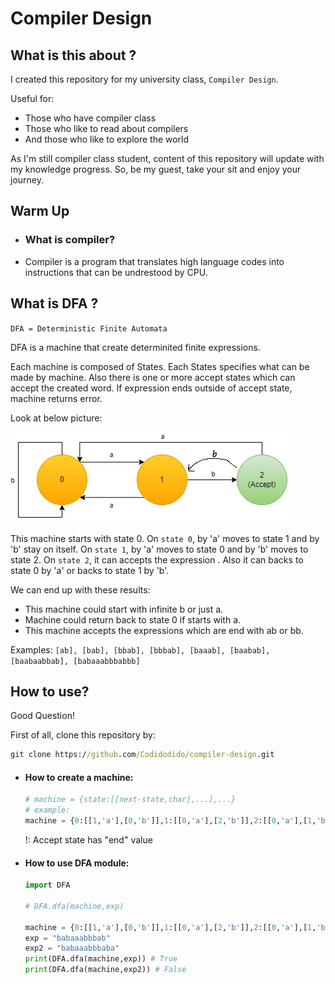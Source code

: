# Compiler Design

## What is this about ?

I created this repository for my university class, `Compiler Design`.

Useful for:
- Those who have compiler class
- Those who like to read about compilers
- And those who like to explore the world

As I'm still compiler class student, content of this repository will update with my knowledge progress. So, be my guest, take your sit and enjoy your journey.

## Warm Up

- ### What is compiler?
- Compiler is a program that translates high language codes into instructions that can be undrestood by CPU.

## What is DFA ?

`DFA = Deterministic Finite Automata`

DFA is a machine that create determinited finite expressions.

Each machine is composed of States. Each States specifies what can be made by machine. Also there is one or more accept states which can accept the created word. If expression ends outside of accept state, machine returns error.

Look at below picture:

<img src="DFA.png">

This machine starts with state 0. 
On `state 0`, by 'a' moves to state 1 and by 'b' stay on itself.
On `state 1`, by 'a' moves to state 0 and by 'b' moves to state 2.
On `state 2`, it can accepts the expression . Also it can backs to state 0 by 'a' or backs to state 1 by 'b'.

We can end up with these results:
- This machine could start with infinite b or just a.
- Machine could return back to state 0 if starts with a.
- This machine accepts the expressions which are end with ab or bb.

Examples: 
`[ab], [bab], [bbab], [bbbab], [baaab], [baabab], [baabaabbab], [babaaabbbabbb]`

## How to use?

Good Question!

First of all, clone this repository by: 
```cmd
git clone https://github.com/Codidodido/compiler-design.git
```

- #### How to create a machine:
    ```python
    # machine = {state:[[next-state,char],...],...}
    # example: 
    machine = {0:[[1,'a'],[0,'b']],1:[[0,'a'],[2,'b']],2:[[0,'a'],[1,'b'],"end"]}
    ```
    !: Accept state has "end" value

- #### How to use DFA module:
    ```python
    import DFA

    # DFA.dfa(machine,exp)

    machine = {0:[[1,'a'],[0,'b']],1:[[0,'a'],[2,'b']],2:[[0,'a'],[1,'b'],"end"]}
    exp = "babaaabbbab"
    exp2 = "babaaabbbaba"
    print(DFA.dfa(machine,exp)) # True
    print(DFA.dfa(machine,exp2)) # False
    ```